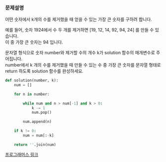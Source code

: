 ### 문제설명
어떤 숫자에서 k개의 수를 제거했을 때 얻을 수 있는 가장 큰 숫자를 구하려 합니다.

예를 들어, 숫자 1924에서 수 두 개를 제거하면 [19, 12, 14, 92, 94, 24] 를 만들 수 있습니다.  
이 중 가장 큰 숫자는 94 입니다.

문자열 형식으로 숫자 number와 제거할 수의 개수 k가 solution 함수의 매개변수로 주어집니다.  
number에서 k 개의 수를 제거했을 때 만들 수 있는 수 중 가장 큰 숫자를 문자열 형태로 return 하도록 solution 함수를 완성하세요.

```python
def solution(number, k):
    num = []
    
    for n in number:
        
        while num and n > num[-1] and k > 0:
            k -= 1
            num.pop()
        
        num.append(n)
        
    if k != 0:
        num = num[:-k]
        
    return ''.join(num)
````

[프로그래머스 링크](https://programmers.co.kr/learn/courses/30/lessons/42883?language=python3)
